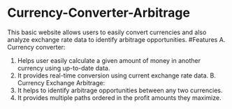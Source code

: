 # Currency-Converter-Arbitrage
This basic website allows users to easily convert currencies and also analyze exchange rate data to identify arbitrage opportunities.
#Features
A. Currency converter: 
1. Helps user easily calculate a given amount of money in another currency using up-to-date data.
2. It provides real-time conversion using current exchange rate data.
B. Currency Exchange Arbitrage:
1. It helps to identify arbitrage opportunities between any two currencies.
2. It provides multiple paths ordered in the profit amounts they maximize.

